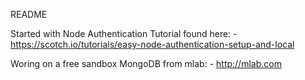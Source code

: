 README

Started with Node Authentication Tutorial found here:
	- https://scotch.io/tutorials/easy-node-authentication-setup-and-local

Woring on a free sandbox MongoDB from mlab:
	- http://mlab.com